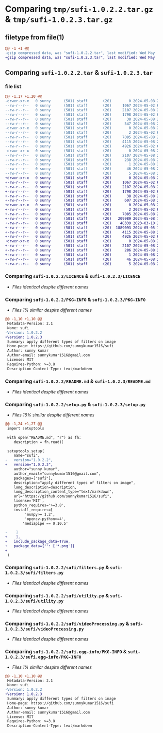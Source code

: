 # Comparing `tmp/sufi-1.0.2.2.tar.gz` & `tmp/sufi-1.0.2.3.tar.gz`

## filetype from file(1)

```diff
@@ -1 +1 @@
-gzip compressed data, was "sufi-1.0.2.2.tar", last modified: Wed May  8 23:04:19 2024, max compression
+gzip compressed data, was "sufi-1.0.2.3.tar", last modified: Wed May  8 23:28:11 2024, max compression
```

## Comparing `sufi-1.0.2.2.tar` & `sufi-1.0.2.3.tar`

### file list

```diff
@@ -1,17 +1,20 @@
-drwxr-xr-x   0 sunny      (501) staff       (20)        0 2024-05-08 23:04:19.045965 sufi-1.0.2.2/
--rw-r--r--   0 sunny      (501) staff       (20)     1067 2024-05-02 00:31:02.000000 sufi-1.0.2.2/LICENCE
--rw-r--r--   0 sunny      (501) staff       (20)     2107 2024-05-08 23:04:19.045844 sufi-1.0.2.2/PKG-INFO
--rw-r--r--   0 sunny      (501) staff       (20)     1798 2024-05-02 00:31:02.000000 sufi-1.0.2.2/README.md
--rw-r--r--   0 sunny      (501) staff       (20)       38 2024-05-08 23:04:19.046011 sufi-1.0.2.2/setup.cfg
--rw-r--r--   0 sunny      (501) staff       (20)      547 2024-05-08 23:03:54.000000 sufi-1.0.2.2/setup.py
-drwxr-xr-x   0 sunny      (501) staff       (20)        0 2024-05-08 23:04:19.044891 sufi-1.0.2.2/sufi/
--rw-r--r--   0 sunny      (501) staff       (20)        2 2024-05-02 00:31:02.000000 sufi-1.0.2.2/sufi/__init__.py
--rw-r--r--   0 sunny      (501) staff       (20)     7085 2024-05-08 22:53:19.000000 sufi-1.0.2.2/sufi/filters.py
--rw-r--r--   0 sunny      (501) staff       (20)     4115 2024-05-08 22:41:40.000000 sufi-1.0.2.2/sufi/utility.py
--rw-r--r--   0 sunny      (501) staff       (20)     4926 2024-05-02 00:35:11.000000 sufi-1.0.2.2/sufi/videoProcessing.py
-drwxr-xr-x   0 sunny      (501) staff       (20)        0 2024-05-08 23:04:19.045684 sufi-1.0.2.2/sufi.egg-info/
--rw-r--r--   0 sunny      (501) staff       (20)     2107 2024-05-08 23:04:19.000000 sufi-1.0.2.2/sufi.egg-info/PKG-INFO
--rw-r--r--   0 sunny      (501) staff       (20)      238 2024-05-08 23:04:19.000000 sufi-1.0.2.2/sufi.egg-info/SOURCES.txt
--rw-r--r--   0 sunny      (501) staff       (20)        1 2024-05-08 23:04:19.000000 sufi-1.0.2.2/sufi.egg-info/dependency_links.txt
--rw-r--r--   0 sunny      (501) staff       (20)       46 2024-05-08 23:04:19.000000 sufi-1.0.2.2/sufi.egg-info/requires.txt
--rw-r--r--   0 sunny      (501) staff       (20)        5 2024-05-08 23:04:19.000000 sufi-1.0.2.2/sufi.egg-info/top_level.txt
+drwxr-xr-x   0 sunny      (501) staff       (20)        0 2024-05-08 23:28:11.193495 sufi-1.0.2.3/
+-rw-r--r--   0 sunny      (501) staff       (20)     1067 2024-05-02 00:31:02.000000 sufi-1.0.2.3/LICENCE
+-rw-r--r--   0 sunny      (501) staff       (20)     2107 2024-05-08 23:28:11.193314 sufi-1.0.2.3/PKG-INFO
+-rw-r--r--   0 sunny      (501) staff       (20)     1798 2024-05-02 00:31:02.000000 sufi-1.0.2.3/README.md
+-rw-r--r--   0 sunny      (501) staff       (20)       38 2024-05-08 23:28:11.193561 sufi-1.0.2.3/setup.cfg
+-rw-r--r--   0 sunny      (501) staff       (20)      607 2024-05-08 23:27:33.000000 sufi-1.0.2.3/setup.py
+drwxr-xr-x   0 sunny      (501) staff       (20)        0 2024-05-08 23:28:11.191515 sufi-1.0.2.3/sufi/
+-rw-r--r--   0 sunny      (501) staff       (20)        2 2024-05-02 00:31:02.000000 sufi-1.0.2.3/sufi/__init__.py
+-rw-r--r--   0 sunny      (501) staff       (20)     7085 2024-05-08 22:53:19.000000 sufi-1.0.2.3/sufi/filters.py
+-rw-r--r--   0 sunny      (501) staff       (20)   209989 2024-05-08 17:58:28.000000 sufi-1.0.2.3/sufi/pentagram.png
+-rw-r--r--   0 sunny      (501) staff       (20)    48339 2023-03-10 20:10:30.000000 sufi-1.0.2.3/sufi/red.png
+-rw-r--r--   0 sunny      (501) staff       (20)  1889093 2024-05-05 19:22:41.000000 sufi-1.0.2.3/sufi/shield.png
+-rw-r--r--   0 sunny      (501) staff       (20)     4115 2024-05-08 22:41:40.000000 sufi-1.0.2.3/sufi/utility.py
+-rw-r--r--   0 sunny      (501) staff       (20)     4926 2024-05-02 00:35:11.000000 sufi-1.0.2.3/sufi/videoProcessing.py
+drwxr-xr-x   0 sunny      (501) staff       (20)        0 2024-05-08 23:28:11.193093 sufi-1.0.2.3/sufi.egg-info/
+-rw-r--r--   0 sunny      (501) staff       (20)     2107 2024-05-08 23:28:11.000000 sufi-1.0.2.3/sufi.egg-info/PKG-INFO
+-rw-r--r--   0 sunny      (501) staff       (20)      286 2024-05-08 23:28:11.000000 sufi-1.0.2.3/sufi.egg-info/SOURCES.txt
+-rw-r--r--   0 sunny      (501) staff       (20)        1 2024-05-08 23:28:11.000000 sufi-1.0.2.3/sufi.egg-info/dependency_links.txt
+-rw-r--r--   0 sunny      (501) staff       (20)       46 2024-05-08 23:28:11.000000 sufi-1.0.2.3/sufi.egg-info/requires.txt
+-rw-r--r--   0 sunny      (501) staff       (20)        5 2024-05-08 23:28:11.000000 sufi-1.0.2.3/sufi.egg-info/top_level.txt
```

### Comparing `sufi-1.0.2.2/LICENCE` & `sufi-1.0.2.3/LICENCE`

 * *Files identical despite different names*

### Comparing `sufi-1.0.2.2/PKG-INFO` & `sufi-1.0.2.3/PKG-INFO`

 * *Files 1% similar despite different names*

```diff
@@ -1,10 +1,10 @@
 Metadata-Version: 2.1
 Name: sufi
-Version: 1.0.2.2
+Version: 1.0.2.3
 Summary: apply different types of filters on image
 Home-page: https://github.com/sunnykumar1516/sufi
 Author: sunny kumar
 Author-email: sunnykumar1516@gmail.com
 License: MIT
 Requires-Python: >=3.8
 Description-Content-Type: text/markdown
```

### Comparing `sufi-1.0.2.2/README.md` & `sufi-1.0.2.3/README.md`

 * *Files identical despite different names*

### Comparing `sufi-1.0.2.2/setup.py` & `sufi-1.0.2.3/setup.py`

 * *Files 16% similar despite different names*

```diff
@@ -1,24 +1,27 @@
 import setuptools
 
 with open("README.md", "r") as fh:
 	description = fh.read()
 
 setuptools.setup(
 	name="sufi",
-	version="1.0.2.2",
+	version="1.0.2.3",
 	author="sunny kumar",
 	author_email="sunnykumar1516@gmail.com",
 	packages=["sufi"],
 	description="apply different types of filters on image",
 	long_description=description,
 	long_description_content_type="text/markdown",
 	url="https://github.com/sunnykumar1516/sufi",
 	license='MIT',
 	python_requires='>=3.8',
 	install_requires=[
         'numpy>= 1.2',
         'opencv-python>=4',
 		'mediapipe == 0.10.5'
 
-    ]
+    ],
+	include_package_data=True,
+	package_data={'': ['*.png']}
+
 )
```

### Comparing `sufi-1.0.2.2/sufi/filters.py` & `sufi-1.0.2.3/sufi/filters.py`

 * *Files identical despite different names*

### Comparing `sufi-1.0.2.2/sufi/utility.py` & `sufi-1.0.2.3/sufi/utility.py`

 * *Files identical despite different names*

### Comparing `sufi-1.0.2.2/sufi/videoProcessing.py` & `sufi-1.0.2.3/sufi/videoProcessing.py`

 * *Files identical despite different names*

### Comparing `sufi-1.0.2.2/sufi.egg-info/PKG-INFO` & `sufi-1.0.2.3/sufi.egg-info/PKG-INFO`

 * *Files 1% similar despite different names*

```diff
@@ -1,10 +1,10 @@
 Metadata-Version: 2.1
 Name: sufi
-Version: 1.0.2.2
+Version: 1.0.2.3
 Summary: apply different types of filters on image
 Home-page: https://github.com/sunnykumar1516/sufi
 Author: sunny kumar
 Author-email: sunnykumar1516@gmail.com
 License: MIT
 Requires-Python: >=3.8
 Description-Content-Type: text/markdown
```

